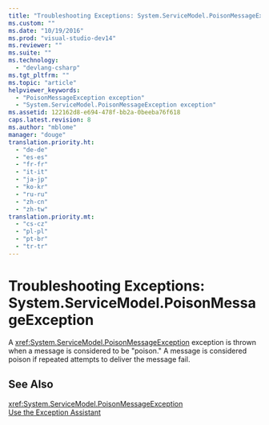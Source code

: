 ```yaml
---
title: "Troubleshooting Exceptions: System.ServiceModel.PoisonMessageException | testtitle"
ms.custom: ""
ms.date: "10/19/2016"
ms.prod: "visual-studio-dev14"
ms.reviewer: ""
ms.suite: ""
ms.technology: 
  - "devlang-csharp"
ms.tgt_pltfrm: ""
ms.topic: "article"
helpviewer_keywords: 
  - "PoisonMessageException exception"
  - "System.ServiceModel.PoisonMessageException exception"
ms.assetid: 122162d8-e694-478f-bb2a-0beeba76f618
caps.latest.revision: 8
ms.author: "mblome"
manager: "douge"
translation.priority.ht: 
  - "de-de"
  - "es-es"
  - "fr-fr"
  - "it-it"
  - "ja-jp"
  - "ko-kr"
  - "ru-ru"
  - "zh-cn"
  - "zh-tw"
translation.priority.mt: 
  - "cs-cz"
  - "pl-pl"
  - "pt-br"
  - "tr-tr"
---
```

# Troubleshooting Exceptions: System.ServiceModel.PoisonMessageException
A <xref:System.ServiceModel.PoisonMessageException> exception is thrown when a message is considered to be "poison." A message is considered poison if repeated attempts to deliver the message fail.  
  
## See Also  
 <xref:System.ServiceModel.PoisonMessageException>   
 [Use the Exception Assistant](../Topic/How%20to:%20Use%20the%20Exception%20Assistant.md)